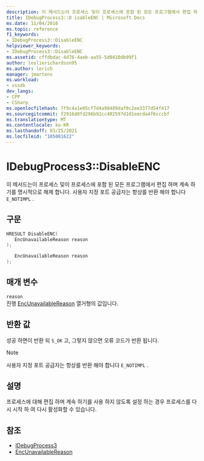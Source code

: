 ```yaml
---
description: 이 메서드는이 프로세스 및이 프로세스에 포함 된 모든 프로그램에서 편집 하며 계속 하기를 명시적으로 해제 합니다.
title: IDebugProcess3::D isableENC | Microsoft Docs
ms.date: 11/04/2016
ms.topic: reference
f1_keywords:
- IDebugProcess3::DisableENC
helpviewer_keywords:
- IDebugProcess3::DisableENC
ms.assetid: cffdbdac-4d76-4aeb-aa55-5d0410db99f1
author: leslierichardson95
ms.author: lerich
manager: jmartens
ms.workload:
- vssdk
dev_langs:
- CPP
- CSharp
ms.openlocfilehash: 7f9c4a1e05cf7d4a98489daf0c2ee3377d54f417
ms.sourcegitcommit: f2916d8fd296b92cc402597d1d1eecda4f6cccbf
ms.translationtype: MT
ms.contentlocale: ko-KR
ms.lasthandoff: 03/25/2021
ms.locfileid: "105081622"
---
```

# <a name="idebugprocess3disableenc"></a>IDebugProcess3::DisableENC
이 메서드는이 프로세스 및이 프로세스에 포함 된 모든 프로그램에서 편집 하며 계속 하기를 명시적으로 해제 합니다. 사용자 지정 포트 공급자는 항상를 반환 해야 합니다 `E_NOTIMPL` .

## <a name="syntax"></a>구문

```cpp
HRESULT DisableENC(
   EncUnavailableReason reason
);
```

```csharp
   EncUnavailableReason reason
);
```

## <a name="parameters"></a>매개 변수
`reason`\
진행 [EncUnavailableReason](../../../extensibility/debugger/reference/encunavailablereason.md) 열거형의 값입니다.

## <a name="return-value"></a>반환 값
 성공 하면이 반환 되 `S_OK` 고, 그렇지 않으면 오류 코드가 반환 됩니다.

> [!NOTE]
> 사용자 지정 포트 공급자는 항상를 반환 해야 합니다 `E_NOTIMPL` .

## <a name="remarks"></a>설명
 프로세스에 대해 편집 하며 계속 하기를 사용 하지 않도록 설정 하는 경우 프로세스를 다시 시작 하 여 다시 활성화할 수 있습니다.

## <a name="see-also"></a>참조
- [IDebugProcess3](../../../extensibility/debugger/reference/idebugprocess3.md)
- [EncUnavailableReason](../../../extensibility/debugger/reference/encunavailablereason.md)
